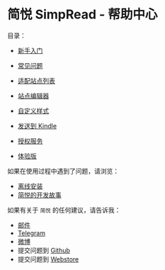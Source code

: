 简悦 SimpRead - 帮助中心
=======

目录：
- [新手入门](https://github.com/Kenshin/simpread/wiki/入门指南（-操作指引-）)

- [常见问题](https://github.com/Kenshin/simpread/wiki/faq)
- [适配站点列表](https://github.com/Kenshin/simpread/wiki/%E9%80%82%E9%85%8D%E7%AB%99%E7%82%B9%E5%88%97%E8%A1%A8)
- [站点编辑器](https://github.com/Kenshin/simpread/wiki/%E7%AB%99%E7%82%B9%E7%BC%96%E8%BE%91%E5%99%A8)
- [自定义样式](https://github.com/Kenshin/simpread/wiki/%E8%87%AA%E5%AE%9A%E4%B9%89%E6%A0%B7%E5%BC%8F)
- [发送到 Kindle](https://github.com/Kenshin/simpread/wiki/%E5%8F%91%E9%80%81%E5%88%B0-Kindle)
- [授权服务](https://github.com/Kenshin/simpread/wiki/%E6%8E%88%E6%9D%83%E6%9C%8D%E5%8A%A1)
- [体验版](https://github.com/Kenshin/simpread/wiki/%E6%B5%8B%E8%AF%95%E7%89%88)

如果在使用过程中遇到了问题，请浏览：
- [离线安装](https://github.com/Kenshin/simpread/wiki/%E5%85%A5%E9%97%A8%E6%8C%87%E5%8D%97%EF%BC%88-%E6%93%8D%E4%BD%9C%E6%8C%87%E5%BC%95-%EF%BC%89#%E7%A6%BB%E7%BA%BF%E5%AE%89%E8%A3%85)
- [简悦的开发故事](http://www.jianshu.com/p/2917e4e0169d)

如果有关于 `简悦` 的任何建议，请告诉我：
- [邮件](kenshin@ksria.com)
- [Telegram](https://t.me/simpread)
- [微博](http://weibo.com/23784148)
- 提交问题到 [Github](https://github.com/Kenshin/simpread/issues/new)
- 提交问题到 [Webstore](https://chrome.google.com/webstore/detail/simpread-reader-view/ijllcpnolfcooahcekpamkbidhejabll/support)